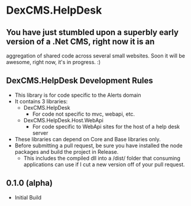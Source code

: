 # DexCMS.HelpDesk

## You have just stumbled upon a superbly early version of a .Net CMS, right now it is an 
aggregation of shared code across several small websites. Soon it will be awesome, right now, it's in progress. :)

## DexCMS.HelpDesk Development Rules
* This library is for code specific to the Alerts domain
* It contains 3 libraries:
	* DexCMS.HelpDesk
		* For code not specific to mvc, webapi, etc.
	* DexCMS.HelpDesk.Host.WebApi
		* For code specific to WebApi sites for the host of a help desk server
* These libraries can depend on Core and Base libraries only.
* Before submitting a pull request, be sure you have installed the node packages and build the project in Release.
    * This includes the compiled dll into a /dist/ folder that consuming applications can use if I cut a new version off of your pull request.

## 0.1.0 (alpha)
* Initial Build

